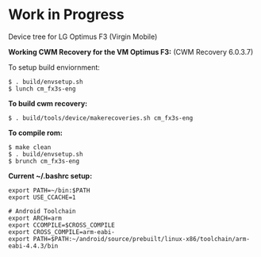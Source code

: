 Work in Progress
================

Device tree for LG Optimus F3 (Virgin Mobile)

**Working CWM Recovery for the VM Optimus F3:** (CWM Recovery 6.0.3.7)

To setup build enviornment:
```
$ . build/envsetup.sh
$ lunch cm_fx3s-eng
```
**To build cwm recovery:**
```
$ . build/tools/device/makerecoveries.sh cm_fx3s-eng
```
**To compile rom:**
```
$ make clean
$ . build/envsetup.sh
$ brunch cm_fx3s-eng
```


**Current ~/.bashrc setup:**
```
export PATH=~/bin:$PATH
export USE_CCACHE=1

# Android Toolchain
export ARCH=arm
export CCOMPILE=$CROSS_COMPILE
export CROSS_COMPILE=arm-eabi-
export PATH=$PATH:~/android/source/prebuilt/linux-x86/toolchain/arm-eabi-4.4.3/bin
```

